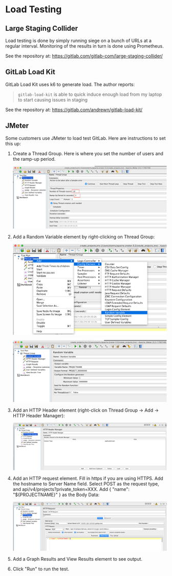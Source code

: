 # Load Testing

## Large Staging Collider

Load testing is done by simply running siege
on a bunch of URLs at a regular interval. Monitoring of the results in turn is
done using Prometheus.

See the repository at: https://gitlab.com/gitlab-com/large-staging-collider/

## GitLab Load Kit

GitLab Load Kit uses k6 to generate load.
The author reports:
> `gitlab-load-kit` is able to quick induce enough load from my laptop to start causing issues in staging

See the repository at: https://gitlab.com/andrewn/gitlab-load-kit/

## JMeter

Some customers use JMeter to load test GitLab. Here are instructions to set this up:

1. Create a Thread Group. Here is where you set the number of users and the ramp-up period.

    ![JMeter Thread Group](img/jmeter_thread_group.png)

2. Add a Random Variable element by right-clicking on Thread Group:

    ![JMeter Add Random Variable](img/jmeter_add_random_variable.png)

    ![JMeter Random Variable](img/jmeter_random_variable_page.png)

3. Add an HTTP Header element (right-click on Thread Group -> Add -> HTTP Header Manager):

    ![JMeter HTTP Header](img/jmeter_http_header_manager.png)

4. Add an HTTP request element. Fill in https if you are using HTTPS. Add the
hostname to Server Name field. Select POST as the request type, and
api/v4/projects?private_token=XXX. Add { "name": "${PROJECTNAME}" } as the
Body Data:

    ![JMeter HTTP Request](img/jmeter_http_request.png)

5. Add a Graph Results and View Results element to see output.

6. Click "Run" to run the test.
